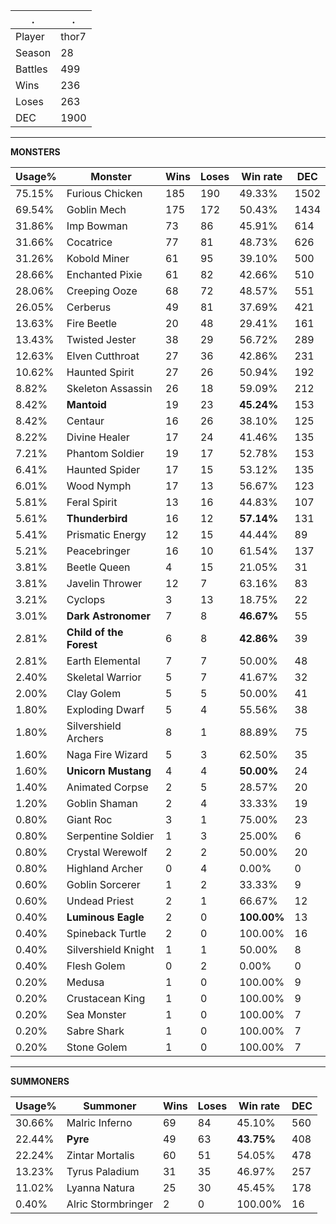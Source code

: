 .|.
|-|-
Player|thor7
Season|28
Battles|499
Wins|236
Loses|263
DEC|1900

---
**MONSTERS**

Usage%|Monster|Wins|Loses|Win rate|DEC|
-|-|-|-|-|-|
75.15%|Furious Chicken|185|190|49.33%|1502|
69.54%|Goblin Mech|175|172|50.43%|1434|
31.86%|Imp Bowman|73|86|45.91%|614|
31.66%|Cocatrice|77|81|48.73%|626|
31.26%|Kobold Miner|61|95|39.10%|500|
28.66%|Enchanted Pixie|61|82|42.66%|510|
28.06%|Creeping Ooze|68|72|48.57%|551|
26.05%|Cerberus|49|81|37.69%|421|
13.63%|Fire Beetle|20|48|29.41%|161|
13.43%|Twisted Jester|38|29|56.72%|289|
12.63%|Elven Cutthroat|27|36|42.86%|231|
10.62%|Haunted Spirit|27|26|50.94%|192|
8.82%|Skeleton Assassin|26|18|59.09%|212|
8.42%|**Mantoid**|19|23|**45.24%**|153|
8.42%|Centaur|16|26|38.10%|125|
8.22%|Divine Healer|17|24|41.46%|135|
7.21%|Phantom Soldier|19|17|52.78%|153|
6.41%|Haunted Spider|17|15|53.12%|135|
6.01%|Wood Nymph|17|13|56.67%|123|
5.81%|Feral Spirit|13|16|44.83%|107|
5.61%|**Thunderbird**|16|12|**57.14%**|131|
5.41%|Prismatic Energy|12|15|44.44%|89|
5.21%|Peacebringer|16|10|61.54%|137|
3.81%|Beetle Queen|4|15|21.05%|31|
3.81%|Javelin Thrower|12|7|63.16%|83|
3.21%|Cyclops|3|13|18.75%|22|
3.01%|**Dark Astronomer**|7|8|**46.67%**|55|
2.81%|**Child of the Forest**|6|8|**42.86%**|39|
2.81%|Earth Elemental|7|7|50.00%|48|
2.40%|Skeletal Warrior|5|7|41.67%|32|
2.00%|Clay Golem|5|5|50.00%|41|
1.80%|Exploding Dwarf|5|4|55.56%|38|
1.80%|Silvershield Archers|8|1|88.89%|75|
1.60%|Naga Fire Wizard|5|3|62.50%|35|
1.60%|**Unicorn Mustang**|4|4|**50.00%**|24|
1.40%|Animated Corpse|2|5|28.57%|20|
1.20%|Goblin Shaman|2|4|33.33%|19|
0.80%|Giant Roc|3|1|75.00%|23|
0.80%|Serpentine Soldier|1|3|25.00%|6|
0.80%|Crystal Werewolf|2|2|50.00%|20|
0.80%|Highland Archer|0|4|0.00%|0|
0.60%|Goblin Sorcerer|1|2|33.33%|9|
0.60%|Undead Priest|2|1|66.67%|12|
0.40%|**Luminous Eagle**|2|0|**100.00%**|13|
0.40%|Spineback Turtle|2|0|100.00%|16|
0.40%|Silvershield Knight|1|1|50.00%|8|
0.40%|Flesh Golem|0|2|0.00%|0|
0.20%|Medusa|1|0|100.00%|9|
0.20%|Crustacean King|1|0|100.00%|9|
0.20%|Sea Monster|1|0|100.00%|7|
0.20%|Sabre Shark|1|0|100.00%|7|
0.20%|Stone Golem|1|0|100.00%|7|

---
**SUMMONERS**

Usage%|Summoner|Wins|Loses|Win rate|DEC|
-|-|-|-|-|-|
30.66%|Malric Inferno|69|84|45.10%|560|
22.44%|**Pyre**|49|63|**43.75%**|408|
22.24%|Zintar Mortalis|60|51|54.05%|478|
13.23%|Tyrus Paladium|31|35|46.97%|257|
11.02%|Lyanna Natura|25|30|45.45%|178|
0.40%|Alric Stormbringer|2|0|100.00%|16|
